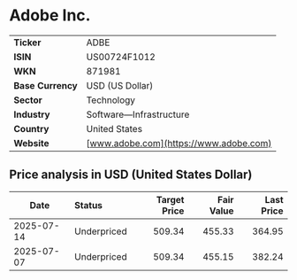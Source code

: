 # Adobe Inc.

|                   |                                                             |
|-------------------|-------------------------------------------------------------|
| **Ticker**        | ADBE                                                        |
| **ISIN**          | US00724F1012                                                |
| **WKN**           | 871981                                                      |
| **Base Currency** | USD (US Dollar)                                             |
| **Sector**        | Technology                                                  |
| **Industry**      | Software—Infrastructure                                     |
| **Country**       | United States                                               |
| **Website**       | [www.adobe.com](https://www.adobe.com)                      |

## Price analysis in USD (United States Dollar)
| Date       | Status            | Target Price | Fair Value | Last Price |
| ---------- | :---------------- | -----------: | ---------: | ---------: |
| 2025-07-14 | Underpriced       |       509.34 |     455.33 |     364.95 |
| 2025-07-07 | Underpriced       |       509.34 |     455.15 |     382.24 |
